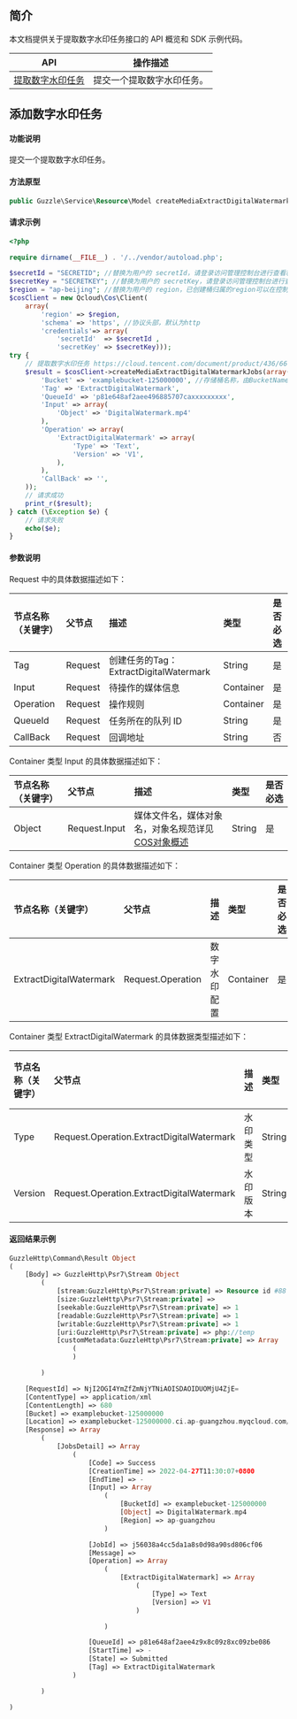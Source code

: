 ## 简介

本文档提供关于提取数字水印任务接口的 API 概览和 SDK 示例代码。

| API                                                          | 操作描述                   |
| ------------------------------------------------------------ | -------------------------- |
| [提取数字水印任务](https://cloud.tencent.com/document/product/436/66007) | 提交一个提取数字水印任务。 |


## 添加数字水印任务

#### 功能说明

提交一个提取数字水印任务。

#### 方法原型

```php
public Guzzle\Service\Resource\Model createMediaExtractDigitalWatermarkJobs(array $args = array());
```

#### 请求示例

```php
<?php

require dirname(__FILE__) . '/../vendor/autoload.php';

$secretId = "SECRETID"; //替换为用户的 secretId，请登录访问管理控制台进行查看和管理，https://console.cloud.tencent.com/cam/capi
$secretKey = "SECRETKEY"; //替换为用户的 secretKey，请登录访问管理控制台进行查看和管理，https://console.cloud.tencent.com/cam/capi
$region = "ap-beijing"; //替换为用户的 region，已创建桶归属的region可以在控制台查看，https://console.cloud.tencent.com/cos5/bucket
$cosClient = new Qcloud\Cos\Client(
    array(
        'region' => $region,
        'schema' => 'https', //协议头部，默认为http
        'credentials'=> array(
            'secretId'  => $secretId ,
            'secretKey' => $secretKey)));
try {
    // 提取数字水印任务 https://cloud.tencent.com/document/product/436/66007
    $result = $cosClient->createMediaExtractDigitalWatermarkJobs(array(
        'Bucket' => 'examplebucket-125000000', //存储桶名称，由BucketName-Appid 组成，可以在COS控制台查看 https://console.cloud.tencent.com/cos5/bucket
        'Tag' => 'ExtractDigitalWatermark',
        'QueueId' => 'p81e648af2aee496885707caxxxxxxxxx',
        'Input' => array(
            'Object' => 'DigitalWatermark.mp4'
        ),
        'Operation' => array(
            'ExtractDigitalWatermark' => array(
                'Type' => 'Text',
                'Version' => 'V1',
            ),
        ),
        'CallBack' => '',
    ));
    // 请求成功
    print_r($result);
} catch (\Exception $e) {
    // 请求失败
    echo($e);
}
```

#### 参数说明

Request 中的具体数据描述如下：

| 节点名称（关键字） | 父节点  | 描述                                   | 类型      | 是否必选 |
| :----------------- | :------ | :------------------------------------- | :-------- | :------- |
| Tag                | Request | 创建任务的Tag：ExtractDigitalWatermark | String    | 是       |
| Input              | Request | 待操作的媒体信息                       | Container | 是       |
| Operation          | Request | 操作规则                               | Container | 是       |
| QueueId            | Request | 任务所在的队列 ID                      | String    | 是       |
| CallBack           | Request | 回调地址                               | String    | 否       |

Container 类型 Input 的具体数据描述如下：

| 节点名称（关键字） | 父节点        | 描述                                                         | 类型   | 是否必选 |
| :----------------- | :------------ | :----------------------------------------------------------- | :----- | :------- |
| Object             | Request.Input | 媒体文件名，媒体对象名，对象名规范详见 [COS对象概述](https://cloud.tencent.com/document/product/436/13324) | String | 是       |

Container 类型 Operation 的具体数据描述如下：

| 节点名称（关键字）      | 父节点            | 描述         | 类型      | 是否必选 |
| :---------------------- | :---------------- | :----------- | :-------- | :------- |
| ExtractDigitalWatermark | Request.Operation | 数字水印配置 | Container | 是       |

Container 类型 ExtractDigitalWatermark 的具体数据类型描述如下：

| 节点名称（关键字） | 父节点                                    | 描述     | 类型   | 是否必选 | 默认值 | 限制 |
| :----------------- | :---------------------------------------- | :------- | :----- | :------- | :----- | :--- |
| Type               | Request.Operation.ExtractDigitalWatermark | 水印类型 | String | 是       |        | Text |
| Version            | Request.Operation.ExtractDigitalWatermark | 水印版本 | String | 是       |        | V1   |

#### 返回结果示例

```php
GuzzleHttp\Command\Result Object
(
    [Body] => GuzzleHttp\Psr7\Stream Object
        (
            [stream:GuzzleHttp\Psr7\Stream:private] => Resource id #88
            [size:GuzzleHttp\Psr7\Stream:private] => 
            [seekable:GuzzleHttp\Psr7\Stream:private] => 1
            [readable:GuzzleHttp\Psr7\Stream:private] => 1
            [writable:GuzzleHttp\Psr7\Stream:private] => 1
            [uri:GuzzleHttp\Psr7\Stream:private] => php://temp
            [customMetadata:GuzzleHttp\Psr7\Stream:private] => Array
                (
                )

        )

    [RequestId] => NjI2OGI4YmZfZmNjYTNiAOISDAOIDUOMjU4ZjE=
    [ContentType] => application/xml
    [ContentLength] => 680
    [Bucket] => examplebucket-125000000
    [Location] => examplebucket-125000000.ci.ap-guangzhou.myqcloud.com/jobs
    [Response] => Array
        (
            [JobsDetail] => Array
                (
                    [Code] => Success
                    [CreationTime] => 2022-04-27T11:30:07+0800
                    [EndTime] => -
                    [Input] => Array
                        (
                            [BucketId] => examplebucket-125000000
                            [Object] => DigitalWatermark.mp4
                            [Region] => ap-guangzhou
                        )

                    [JobId] => j56038a4cc5da1a8s0d98a90sd806cf06
                    [Message] => 
                    [Operation] => Array
                        (
                            [ExtractDigitalWatermark] => Array
                                (
                                    [Type] => Text
                                    [Version] => V1
                                )

                        )

                    [QueueId] => p81e648af2aee4z9x8c09z8xc09zbe086
                    [StartTime] => -
                    [State] => Submitted
                    [Tag] => ExtractDigitalWatermark
                )

        )

)
```

